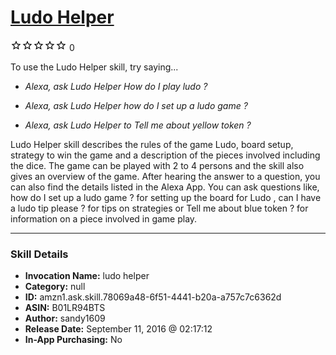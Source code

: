 # [Ludo Helper](http://alexa.amazon.com/#skills/amzn1.ask.skill.78069a48-6f51-4441-b20a-a757c7c6362d)
![0 stars](../../images/ic_star_border_black_18dp_1x.png)![0 stars](../../images/ic_star_border_black_18dp_1x.png)![0 stars](../../images/ic_star_border_black_18dp_1x.png)![0 stars](../../images/ic_star_border_black_18dp_1x.png)![0 stars](../../images/ic_star_border_black_18dp_1x.png) 0

To use the Ludo Helper skill, try saying...

* *Alexa, ask Ludo Helper How do I play ludo ?*

* *Alexa, ask Ludo Helper how do I set up a ludo game ?*

* *Alexa, ask Ludo Helper to Tell me about yellow token ?*

Ludo Helper skill describes the rules of the game Ludo, board setup, strategy to win the game and a description of the pieces involved including the dice. The game can be played with 2 to 4 persons and the skill also gives an overview of the game. After hearing the answer to a question, you can also find the details listed in the Alexa App. You can ask questions like, how do I set up a ludo game ? for setting up the board for Ludo , can I have a ludo tip please ? for tips on strategies or Tell me about blue token ? for information on a piece involved in game play.

***

### Skill Details

* **Invocation Name:** ludo helper
* **Category:** null
* **ID:** amzn1.ask.skill.78069a48-6f51-4441-b20a-a757c7c6362d
* **ASIN:** B01LR94BTS
* **Author:** sandy1609
* **Release Date:** September 11, 2016 @ 02:17:12
* **In-App Purchasing:** No
